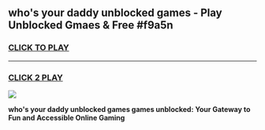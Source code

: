
## who's your daddy unblocked games - Play Unblocked Gmaes & Free #f9a5n
<h3>
<a href="https://premium.freeplayer.one?title=who's_your_daddy_unblocked_games&ref=03M">CLICK TO PLAY</a></h3>
<hr>

<h3>
<a href="https://premium.freeplayer.one?title=who's_your_daddy_unblocked_games&ref=03M">CLICK 2 PLAY</a>
  
</h3>

<a href="https://premium.freeplayer.one?title=who's_your_daddy_unblocked_games&ref=03M"><img src="https://clearcache.store/games.png"></a>


**who's your daddy unblocked games games unblocked: Your Gateway to Fun and Accessible Online Gaming**
